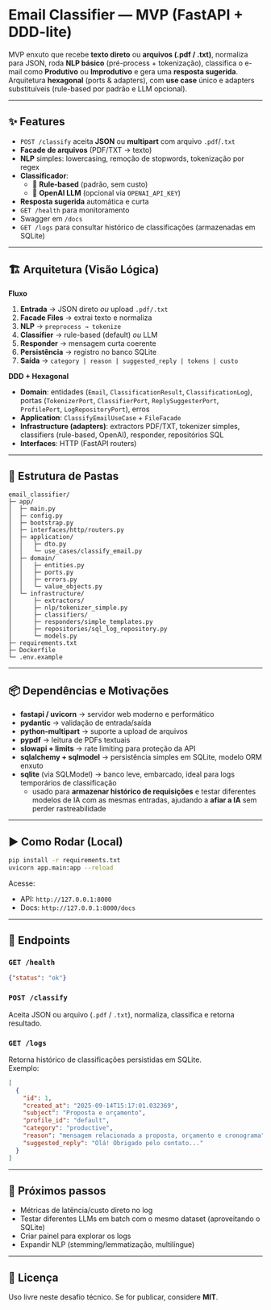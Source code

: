 # Email Classifier — MVP (FastAPI + DDD-lite)

MVP enxuto que recebe **texto direto** ou **arquivos (.pdf / .txt)**, normaliza para JSON, roda **NLP básico** (pré-process + tokenização), classifica o e-mail como **Produtivo** ou **Improdutivo** e gera uma **resposta sugerida**.  
Arquitetura **hexagonal** (ports & adapters), com **use case** único e adapters substituíveis (rule-based por padrão e LLM opcional).

---

## ✨ Features
- `POST /classify` aceita **JSON** ou **multipart** com arquivo `.pdf`/`.txt`  
- **Facade de arquivos** (PDF/TXT → texto)  
- **NLP** simples: lowercasing, remoção de stopwords, tokenização por regex  
- **Classificador**:
  - 🎯 **Rule-based** (padrão, sem custo)
  - 🤖 **OpenAI LLM** (opcional via `OPENAI_API_KEY`)
- **Resposta sugerida** automática e curta
- `GET /health` para monitoramento
- Swagger em `/docs`
- `GET /logs` para consultar histórico de classificações (armazenadas em SQLite)

---

## 🏗️ Arquitetura (Visão Lógica)

**Fluxo**  
1) **Entrada** → JSON direto *ou* upload `.pdf/.txt`  
2) **Facade Files** → extrai texto e normaliza  
3) **NLP** → `preprocess → tokenize`  
4) **Classifier** → rule-based (default) *ou* LLM  
5) **Responder** → mensagem curta coerente  
6) **Persistência** → registro no banco SQLite  
7) **Saída** → `category | reason | suggested_reply | tokens | custo`

**DDD + Hexagonal**  
- **Domain**: entidades (`Email`, `ClassificationResult`, `ClassificationLog`), portas (`TokenizerPort`, `ClassifierPort`, `ReplySuggesterPort`, `ProfilePort`, `LogRepositoryPort`), erros  
- **Application**: `ClassifyEmailUseCase` + `FileFacade`  
- **Infrastructure (adapters)**: extractors PDF/TXT, tokenizer simples, classifiers (rule-based, OpenAI), responder, repositórios SQL  
- **Interfaces**: HTTP (FastAPI routers)

---

## 📁 Estrutura de Pastas

```
email_classifier/
├─ app/
│  ├─ main.py
│  ├─ config.py
│  ├─ bootstrap.py
│  ├─ interfaces/http/routers.py
│  ├─ application/
│  │   ├─ dto.py
│  │   └─ use_cases/classify_email.py
│  ├─ domain/
│  │   ├─ entities.py
│  │   ├─ ports.py
│  │   ├─ errors.py
│  │   └─ value_objects.py
│  └─ infrastructure/
│      ├─ extractors/
│      ├─ nlp/tokenizer_simple.py
│      ├─ classifiers/
│      ├─ responders/simple_templates.py
│      ├─ repositories/sql_log_repository.py
│      └─ models.py
├─ requirements.txt
├─ Dockerfile
└─ .env.example
```

---

## 📦 Dependências e Motivações

- **fastapi / uvicorn** → servidor web moderno e performático  
- **pydantic** → validação de entrada/saída  
- **python-multipart** → suporte a upload de arquivos  
- **pypdf** → leitura de PDFs textuais  
- **slowapi + limits** → rate limiting para proteção da API  
- **sqlalchemy + sqlmodel** → persistência simples em SQLite, modelo ORM enxuto  
- **sqlite** (via SQLModel) → banco leve, embarcado, ideal para logs temporários de classificação  
  - usado para **armazenar histórico de requisições** e testar diferentes modelos de IA com as mesmas entradas, ajudando a **afiar a IA** sem perder rastreabilidade  

---

## ▶️ Como Rodar (Local)

```bash
pip install -r requirements.txt
uvicorn app.main:app --reload
```

Acesse:
- API: `http://127.0.0.1:8000`
- Docs: `http://127.0.0.1:8000/docs`

---

## 🔌 Endpoints

### `GET /health`
```json
{"status": "ok"}
```

### `POST /classify`
Aceita JSON ou arquivo (`.pdf` / `.txt`), normaliza, classifica e retorna resultado.

### `GET /logs`
Retorna histórico de classificações persistidas em SQLite.  
Exemplo:
```json
[
  {
    "id": 1,
    "created_at": "2025-09-14T15:17:01.032369",
    "subject": "Proposta e orçamento",
    "profile_id": "default",
    "category": "productive",
    "reason": "mensagem relacionada a proposta, orçamento e cronograma",
    "suggested_reply": "Olá! Obrigado pelo contato..."
  }
]
```

---

## 📍 Próximos passos

- Métricas de latência/custo direto no log  
- Testar diferentes LLMs em batch com o mesmo dataset (aproveitando o SQLite)  
- Criar painel para explorar os logs  
- Expandir NLP (stemming/lemmatização, multilíngue)  

---

## 📜 Licença
Uso livre neste desafio técnico. Se for publicar, considere **MIT**.
